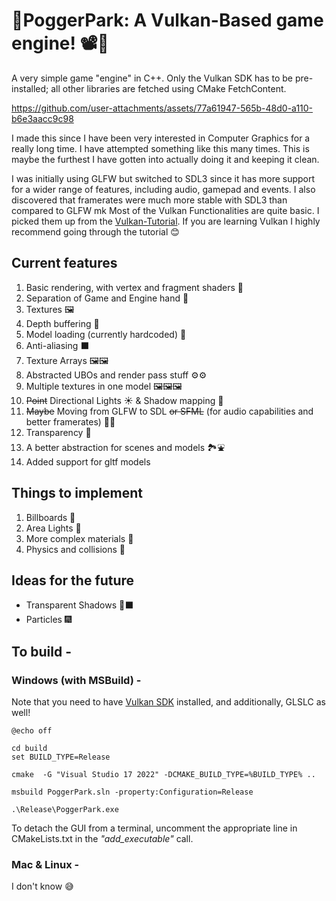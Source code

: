 <!-- markdownlint-disable-file MD -->

# 👾PoggerPark: A Vulkan-Based game engine! 📽️👾

A very simple game "engine" in C++. Only the Vulkan SDK has to be pre-installed; all other libraries are fetched using CMake FetchContent.

https://github.com/user-attachments/assets/77a61947-565b-48d0-a110-b6e3aacc9c98

I made this since I have been very interested in Computer Graphics for a really long time. I have attempted something like this many times. This is maybe the furthest I have gotten into actually doing it and keeping it clean.

I was initially using GLFW but switched to SDL3 since it has more support for a wider range of features, including audio, gamepad and events. I also discovered that framerates were much more stable with SDL3 than compared to GLFW
mk
Most of the Vulkan Functionalities are quite basic. I picked them up from the [Vulkan-Tutorial](https://vulkan-tutorial.com/Introduction). If you are learning Vulkan I highly recommend going through the tutorial 😊

## Current features

1. Basic rendering, with vertex and fragment shaders 🎥
2. Separation of Game and Engine hand 👐
3. Textures 🖼
4. Depth buffering 🌊
5. Model loading (currently hardcoded) 🗽
6. Anti-aliasing ⬛
7. Texture Arrays 🖼🖼
8. Abstracted UBOs and render pass stuff ⚙⚙
9. Multiple textures in one model 🖼🖼🖼
10. ~~Point~~ Directional Lights ☀ & Shadow mapping 🔦
11. ~~Maybe~~ Moving from GLFW to SDL ~~or SFML~~ (for audio capabilities and better framerates) 👨‍🔬 
12. Transparency 🔎
13. A better abstraction for scenes and models 🏞⛲
14. Added support for gltf models

## Things to implement

1. Billboards 🌿 
2. Area Lights 🏮
3. More complex materials 🎨
4. Physics and collisions 🎯

## Ideas for the future
* Transparent Shadows 🔎⬛
* Particles 🎆

## To build - 
### Windows (with MSBuild) -
Note that you need to have [Vulkan SDK](https://www.lunarg.com/vulkan-sdk/) installed, and additionally, GLSLC as well!

```batch
@echo off

cd build
set BUILD_TYPE=Release

cmake  -G "Visual Studio 17 2022" -DCMAKE_BUILD_TYPE=%BUILD_TYPE% ..

msbuild PoggerPark.sln -property:Configuration=Release

.\Release\PoggerPark.exe
```

To detach the GUI from a terminal, uncomment the appropriate line in CMakeLists.txt in the *"add_executable"* call.

### Mac & Linux - 
I don't know 😅
